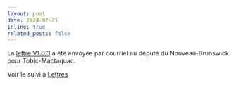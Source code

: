 ```yaml
---
layout: post
date: 2024-02-21
inline: true
related_posts: false
---
```


La [lettre V1.0.3](/letters/v1.0.3/tobic-mactaquac/) a été envoyée par courriel au député du Nouveau-Brunswick pour Tobic-Mactaquac.

Voir le suivi à [Lettres](/letters/)
